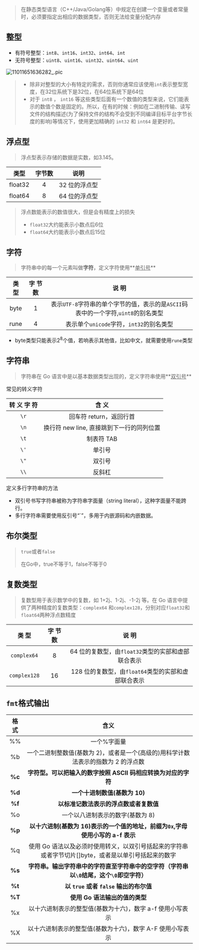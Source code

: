 > 在静态类型语言（C++/Java/Golang等）中规定在创建一个变量或者常量时，必须要指定出相应的数据类型，否则无法给变量分配内存

## 整型

* 有符号整型：`int8`、`int16`、`int32`、`int64`、`int`
* 无符号整型：`uint8`、`uint16`、`uint32`、`uint64`、`uint`

![11011651636282_.pic](https://cdn.jsdelivr.net/gh/zorroe/img-host@main/img/2022-07-10-16-00-28-bfebcdb12db8025069f86bb786e6ebf8-e6c9d24ely1h1w8do4sznj20td0cugn5-6df282.jpg)

> * 除非对整型的大小有特定的需求，否则你通常应该使用`int`表示整型宽度，在32位系统下是32位，在64位系统下是64位
> * 对于 `int8` ， `int16` 等这些类型后面有一个数值的类型来说，它们能表示的数值个数是固定的。所以，在有的时候：例如在二进制传输、读写文件的结构描述(为了保持文件的结构不会受到不同编译目标平台字节长度的影响)等情况下，使用更加精确的 `int32` 和 `int64` 是更好的。

## 浮点型

> 浮点型表示存储的数据是实数，如3.145。

|  类型   | 字节数 |     说明      |
| :-----: | :----: | :-----------: |
| float32 |   4    | 32 位的浮点型 |
| float64 |   8    | 64 位的浮点型 |

> 浮点数能表示的数值很大，但是会有精度上的损失
>
> * `float32`大约能表示小数点后6位
> * `float64`大约能表示小数点后15位

## 字符

> 字符串中的每一个元素叫做**字符**，定义字符使用**<u>单引号</u>**

| 类 型 | 字 节 数 |                            说 明                             |
| :---: | :------: | :----------------------------------------------------------: |
| byte  |    1     | 表示`UTF-8`字符串的单个字节的值，表示的是`ASCII`码表中的一个字符,`uint8`的别名类型 |
| rune  |    4     |           表示单个`unicode`字符，`int32`的别名类型           |

* byte类型只能表示$2^8$个值，若响表示其他值，比如中文，就需要使用`rune`类型

## 字符串

>字符串在 Go 语言中是以基本数据类型出现的，定义字符串使用**<u>双引号</u>**

常见的转义字符

| 转 义 字 符 |                   含 义                   |
| :---------: | :---------------------------------------: |
|    `\r`     |          回车符 return，返回行首          |
|    `\n`     | 换行符 new line, 直接跳到下一行的同列位置 |
|    `\t`     |                制表符 TAB                 |
|    `\'`     |                  单引号                   |
|    `\"`     |                  双引号                   |
|    `\\`     |                  反斜杠                   |

定义多行字符串的方法

* 双引号书写字符串被称为字符串字面量（string literal），这种字面量不能跨行。
* 多行字符串需要使用反引号“`”，多用于内嵌源码和内嵌数据。

## 布尔类型

> `true`或者`false`
>
> 在Go中，true不等于1，false不等于0

## 复数类型

>复数型用于表示数学中的复数，如 1+2j、1-2j、-1-2j 等。在 Go 语言中提供了两种精度的复数类型：`complex64` 和`complex128`，分别对应`float32`和`float64`两种浮点数精度

|    类 型     | 字 节 数 |                        说 明                        |
| :----------: | :------: | :-------------------------------------------------: |
| `complex64`  |    8     | 64 位的复数型，由`float32`类型的实部和虚部联合表示  |
| `complex128` |    16    | 128 位的复数型，由`float64`类型的实部和虚部联合表示 |

## `fmt`格式输出

| **格式** |                           **含义**                           |
| :------: | :----------------------------------------------------------: |
|    %%    |                         一个%字面量                          |
|    %b    | 一个二进制整数值(基数为 2)，或者是一个(高级的)用科学计数法表示的指数为 2 的浮点数 |
|  **%c**  | **字符型。可以把输入的数字按照 ASCII 码相应转换为对应的字符** |
|  **%d**  |                **一个十进制数值(基数为 10)**                 |
|  **%f**  |            **以标准记数法表示的浮点数或者复数值**            |
|    %o    |               一个以八进制表示的数字(基数为 8)               |
|  **%p**  | **以十六进制(基数为 16)表示的一个值的地址，前缀为`0x`,字母使用小写的 a-f 表示** |
|    %q    | 使用 Go 语法以及必须时使用转义，以双引号括起来的字符串或者字节切片[]byte，或者是以单引号括起来的数字 |
|  **%s**  | **字符串。输出字符串中的字符直至字符串中的空字符（字符串以`\0`结尾，这个`\0`即空字符）** |
|  **%t**  |           **以 `true` 或者 `false` 输出的布尔值**            |
|  **%T**  |                **使用 Go 语法输出的值的类型**                |
|    %x    |  以十六进制表示的整型值(基数为十六)，数字 a-f 使用小写表示   |
|    %X    |  以十六进制表示的整型值(基数为十六)，数字 A-F 使用小写表示   |